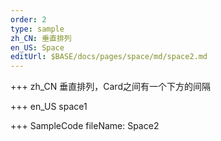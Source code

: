```yaml
--- 
order: 2
type: sample
zh_CN: 垂直排列
en_US: Space
editUrl: $BASE/docs/pages/space/md/space2.md
---
```


+++ zh_CN
垂直排列，Card之间有一个下方的间隔

+++ en_US
space1

+++ SampleCode
fileName: Space2
